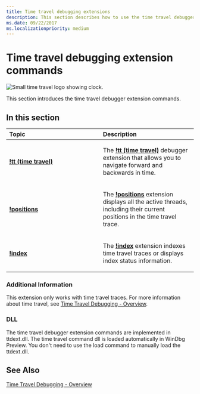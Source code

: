 ```yaml
---
title: Time travel debugging extensions
description: This section describes how to use the time travel debugger extension commands.
ms.date: 09/22/2017
ms.localizationpriority: medium
---
```


# Time travel debugging extension commands

![Small time travel logo showing clock.](images/ttd-time-travel-debugging-logo.png)

This section introduces the time travel debugger extension commands.

## <span id="in_this_section"></span>In this section

<table>
<colgroup>
<col width="50%" />
<col width="50%" />
</colgroup>
<thead>
<tr class="header">
<th align="left">Topic</th>
<th align="left">Description</th>
</tr>
</thead>
<tbody>
<tr class="odd">
<td align="left"><p><a href="time-travel-debugging-extension-tt.md" data-raw-source="[&lt;strong&gt;!tt (time travel)&lt;/strong&gt;](time-travel-debugging-extension-tt.md)"><strong>!tt (time travel)</strong></a></p></td>
<td align="left"><p>The <a href="time-travel-debugging-extension-tt.md" data-raw-source="[&lt;strong&gt;!tt (time travel)&lt;/strong&gt;](time-travel-debugging-extension-tt.md)"><strong>!tt (time travel)</strong></a> debugger extension that allows you to navigate forward and backwards in time.</p></td>

</tr>
<tr class="even">
<td align="left"><p><a href="time-travel-debugging-extension-positions.md" data-raw-source="[&lt;strong&gt;!positions&lt;/strong&gt;](time-travel-debugging-extension-positions.md)"><strong>!positions</strong></a></p></td>
<td align="left"><p>The <a href="time-travel-debugging-extension-positions.md" data-raw-source="[&lt;strong&gt;!positions&lt;/strong&gt;](time-travel-debugging-extension-positions.md)"><strong>!positions</strong></a> extension displays all the active threads, including their current positions in the time travel trace.</p></td>
</tr>
<tr class="odd">
<td align="left"><p><a href="time-travel-debugging-extension-index.md" data-raw-source="[&lt;strong&gt;!index&lt;/strong&gt;](time-travel-debugging-extension-index.md)"><strong>!index</strong></a></p></td>
<td align="left"><p>The <a href="time-travel-debugging-extension-index.md" data-raw-source="[&lt;strong&gt;!index&lt;/strong&gt;](time-travel-debugging-extension-index.md)"><strong>!index</strong></a> extension indexes time travel traces or displays index status information.</p></td>
</tr>
</tbody>
</table>

### </span><span id="ADDITIONAL_INFORMATION"></span>Additional Information

This extension only works with time travel traces. For more information about time travel, see [Time Travel Debugging - Overview](time-travel-debugging-overview.md).

### DLL

The time travel debugger extension commands are implemented in ttdext.dll. The time travel command dll is loaded automatically in WinDbg Preview. You don't need to use the load command to manually load the ttdext.dll.
 
## See Also

[Time Travel Debugging - Overview](time-travel-debugging-overview.md)
